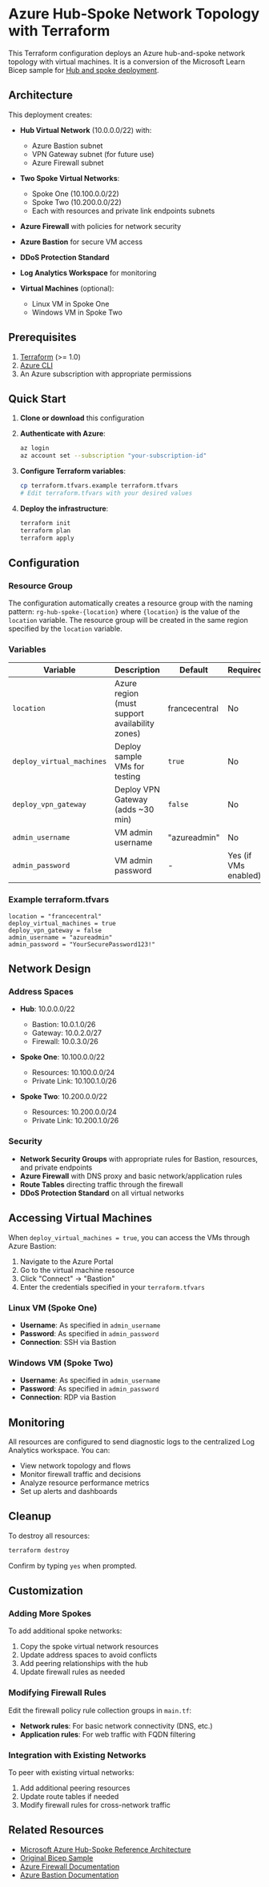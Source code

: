 # Azure Hub-Spoke Network Topology with Terraform

This Terraform configuration deploys an Azure hub-and-spoke network topology with virtual machines. It is a conversion of the Microsoft Learn Bicep sample for [Hub and spoke deployment](https://learn.microsoft.com/en-us/samples/mspnp/samples/hub-and-spoke-deployment/).

## Architecture

This deployment creates:

- **Hub Virtual Network** (10.0.0.0/22) with:
  - Azure Bastion subnet
  - VPN Gateway subnet (for future use)
  - Azure Firewall subnet

- **Two Spoke Virtual Networks**:
  - Spoke One (10.100.0.0/22) 
  - Spoke Two (10.200.0.0/22)
  - Each with resources and private link endpoints subnets

- **Azure Firewall** with policies for network security
- **Azure Bastion** for secure VM access
- **DDoS Protection Standard**
- **Log Analytics Workspace** for monitoring
- **Virtual Machines** (optional):
  - Linux VM in Spoke One
  - Windows VM in Spoke Two

## Prerequisites

1. [Terraform](https://www.terraform.io/downloads.html) (>= 1.0)
2. [Azure CLI](https://docs.microsoft.com/en-us/cli/azure/install-azure-cli) 
3. An Azure subscription with appropriate permissions

## Quick Start

1. **Clone or download** this configuration

2. **Authenticate with Azure**:
   ```bash
   az login
   az account set --subscription "your-subscription-id"
   ```

3. **Configure Terraform variables**:
   ```bash
   cp terraform.tfvars.example terraform.tfvars
   # Edit terraform.tfvars with your desired values
   ```

4. **Deploy the infrastructure**:
   ```bash
   terraform init
   terraform plan
   terraform apply
   ```

## Configuration

### Resource Group

The configuration automatically creates a resource group with the naming pattern: `rg-hub-spoke-{location}` where `{location}` is the value of the `location` variable. The resource group will be created in the same region specified by the `location` variable.

### Variables

| Variable | Description | Default | Required |
|----------|-------------|---------|----------|
| `location` | Azure region (must support availability zones) | francecentral | No |
| `deploy_virtual_machines` | Deploy sample VMs for testing | `true` | No |
| `deploy_vpn_gateway` | Deploy VPN Gateway (adds ~30 min) | `false` | No |
| `admin_username` | VM admin username | "azureadmin" | No |
| `admin_password` | VM admin password | - | Yes (if VMs enabled) |

### Example terraform.tfvars

```hcl
location = "francecentral"
deploy_virtual_machines = true
deploy_vpn_gateway = false
admin_username = "azureadmin"
admin_password = "YourSecurePassword123!"
```

## Network Design

### Address Spaces

- **Hub**: 10.0.0.0/22
  - Bastion: 10.0.1.0/26
  - Gateway: 10.0.2.0/27
  - Firewall: 10.0.3.0/26

- **Spoke One**: 10.100.0.0/22
  - Resources: 10.100.0.0/24
  - Private Link: 10.100.1.0/26

- **Spoke Two**: 10.200.0.0/22
  - Resources: 10.200.0.0/24
  - Private Link: 10.200.1.0/26

### Security

- **Network Security Groups** with appropriate rules for Bastion, resources, and private endpoints
- **Azure Firewall** with DNS proxy and basic network/application rules
- **Route Tables** directing traffic through the firewall
- **DDoS Protection Standard** on all virtual networks

## Accessing Virtual Machines

When `deploy_virtual_machines = true`, you can access the VMs through Azure Bastion:

1. Navigate to the Azure Portal
2. Go to the virtual machine resource
3. Click "Connect" → "Bastion"
4. Enter the credentials specified in your `terraform.tfvars`

### Linux VM (Spoke One)
- **Username**: As specified in `admin_username`
- **Password**: As specified in `admin_password`
- **Connection**: SSH via Bastion

### Windows VM (Spoke Two)
- **Username**: As specified in `admin_username`
- **Password**: As specified in `admin_password`
- **Connection**: RDP via Bastion

## Monitoring

All resources are configured to send diagnostic logs to the centralized Log Analytics workspace. You can:

- View network topology and flows
- Monitor firewall traffic and decisions
- Analyze resource performance metrics
- Set up alerts and dashboards


## Cleanup

To destroy all resources:

```bash
terraform destroy
```

Confirm by typing `yes` when prompted.

## Customization

### Adding More Spokes

To add additional spoke networks:

1. Copy the spoke virtual network resources
2. Update address spaces to avoid conflicts
3. Add peering relationships with the hub
4. Update firewall rules as needed

### Modifying Firewall Rules

Edit the firewall policy rule collection groups in `main.tf`:

- **Network rules**: For basic network connectivity (DNS, etc.)
- **Application rules**: For web traffic with FQDN filtering

### Integration with Existing Networks

To peer with existing virtual networks:

1. Add additional peering resources
2. Update route tables if needed
3. Modify firewall rules for cross-network traffic

## Related Resources

- [Microsoft Azure Hub-Spoke Reference Architecture](https://docs.microsoft.com/en-us/azure/architecture/reference-architectures/hybrid-networking/hub-spoke)
- [Original Bicep Sample](https://learn.microsoft.com/en-us/samples/mspnp/samples/hub-and-spoke-deployment/)
- [Azure Firewall Documentation](https://docs.microsoft.com/en-us/azure/firewall/)
- [Azure Bastion Documentation](https://docs.microsoft.com/en-us/azure/bastion/)

